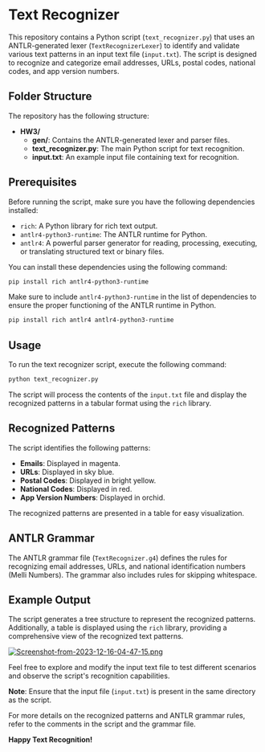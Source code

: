 # Text Recognizer

This repository contains a Python script (`text_recognizer.py`) that uses an ANTLR-generated lexer (`TextRecognizerLexer`) to identify and validate various text patterns in an input text file (`input.txt`). The script is designed to recognize and categorize email addresses, URLs, postal codes, national codes, and app version numbers.

## Folder Structure

The repository has the following structure:

- **HW3/**
  - **gen/**: Contains the ANTLR-generated lexer and parser files.
  - **text_recognizer.py**: The main Python script for text recognition.
  - **input.txt**: An example input file containing text for recognition.

## Prerequisites

Before running the script, make sure you have the following dependencies installed:

- `rich`: A Python library for rich text output.
- `antlr4-python3-runtime`: The ANTLR runtime for Python.
- `antlr4`: A powerful parser generator for reading, processing, executing, or translating structured text or binary files.

You can install these dependencies using the following command:

```bash
pip install rich antlr4-python3-runtime
```

Make sure to include `antlr4-python3-runtime` in the list of dependencies to ensure the proper functioning of the ANTLR runtime in Python.

```bash
pip install rich antlr4 antlr4-python3-runtime
```

## Usage

To run the text recognizer script, execute the following command:

```bash
python text_recognizer.py
```

The script will process the contents of the `input.txt` file and display the recognized patterns in a tabular format using the `rich` library.

## Recognized Patterns

The script identifies the following patterns:

- **Emails**: Displayed in magenta.
- **URLs**: Displayed in sky blue.
- **Postal Codes**: Displayed in bright yellow.
- **National Codes**: Displayed in red.
- **App Version Numbers**: Displayed in orchid.

The recognized patterns are presented in a table for easy visualization.

## ANTLR Grammar

The ANTLR grammar file (`TextRecognizer.g4`) defines the rules for recognizing email addresses, URLs, and national identification numbers (Melli Numbers). The grammar also includes rules for skipping whitespace.

## Example Output

The script generates a tree structure to represent the recognized patterns. Additionally, a table is displayed using the `rich` library, providing a comprehensive view of the recognized text patterns.

[![Screenshot-from-2023-12-16-04-47-15.png](https://i.postimg.cc/rF6Jzd4q/Screenshot-from-2023-12-16-04-47-15.png)](https://postimg.cc/rzJWPwgH)

Feel free to explore and modify the input text file to test different scenarios and observe the script's recognition capabilities.

**Note**: Ensure that the input file (`input.txt`) is present in the same directory as the script.

For more details on the recognized patterns and ANTLR grammar rules, refer to the comments in the script and the grammar file.

**Happy Text Recognition!**
